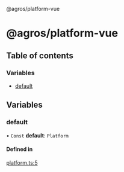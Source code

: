 @agros/platform-vue

# @agros/platform-vue

## Table of contents

### Variables

- [default](index.md#default)

## Variables

### <a id="default" name="default"></a> default

• `Const` **default**: `Platform`

#### Defined in

[platform.ts:5](https://github.com/agrosjs/agros/blob/1cfd777/packages/agros-platform-vue/src/platform.ts#L5)
